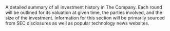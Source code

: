 A detailed summary of all investment history in The Company. Each round will be outlined for its valuation at given time, the parties involved, and the size of the investment. Information for this section will be primarily sourced from SEC disclosures as well as popular technology news websites.